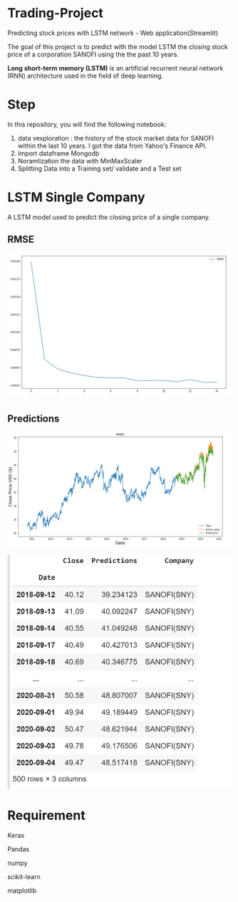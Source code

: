 # Trading-Project
Predicting stock prices with LSTM network - Web application(Streamlit)

The goal of this project is to predict with the model LSTM the closing stock price of a corporation SANOFI using the the past 10 years. 

**Long short-term memory (LSTM)** is an artificial recurrent neural network (RNN) architecture used in the field of deep learning.

# Step
In this repository, you will find the following notebook:
1. data vexploration : the history of the stock market data for SANOFI within the last 10 years. I got the data from Yahoo's Finance API. 
2.  Import dataframe Mongodb
3. Noramlization the data with MinMaxScaler
4. Splitting Data into a Training set/ validate  and a Test set 

# LSTM Single Company
A LSTM model used to predict the closing price of a single company. 

## RMSE
![GitHub Logo](/images/RMSE.PNG)

## Predictions

![GitHub Logo](/images/Result_final.PNG)

![GitHub Logo](/images/Data_predict.PNG)

# Requirement
Keras

Pandas

numpy

scikit-learn

matplotlib
